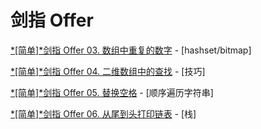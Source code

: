 # 剑指 Offer

[*[简单]*剑指 Offer 03. 数组中重复的数字](https://leetcode-cn.com/problems/shu-zu-zhong-zhong-fu-de-shu-zi-lcof/) - [hashset/bitmap]

[*[简单]*剑指 Offer 04. 二维数组中的查找](https://leetcode-cn.com/problems/er-wei-shu-zu-zhong-de-cha-zhao-lcof/) - [技巧]

[*[简单]*剑指 Offer 05. 替换空格](https://leetcode-cn.com/problems/ti-huan-kong-ge-lcof/) - [顺序遍历字符串]

[*[简单]*剑指 Offer 06. 从尾到头打印链表](https://leetcode-cn.com/problems/cong-wei-dao-tou-da-yin-lian-biao-lcof/) - [栈]
